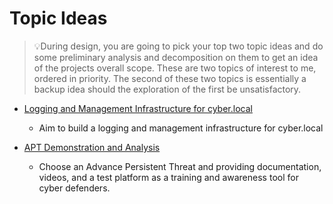 # Topic Ideas

>  :bulb:During design, you are going to pick your top two topic ideas and do some preliminary analysis and decomposition on them to get an idea of the projects overall scope. These are two topics of interest to me, ordered in priority. The second of these two topics is essentially a backup idea should the exploration of the first be unsatisfactory.

* [Logging and Management Infrastructure for cyber.local](topics/Logging_and_Management_Infrastructure_for_cyber.local.md)

  * Aim to build a logging and management infrastructure for cyber.local

* [APT Demonstration and Analysis](topics/APT_Demonstration_and_Analysis.md)

  * Choose an Advance Persistent Threat and providing documentation, videos, and a test platform as a training and awareness tool for cyber defenders.

  